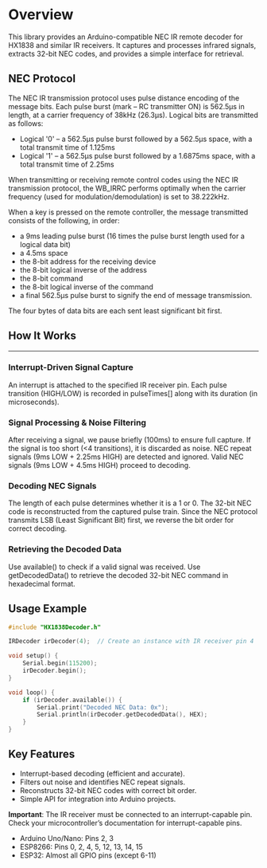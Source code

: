 # Overview

This library provides an Arduino-compatible NEC IR remote decoder for HX1838 and similar IR receivers. It captures and processes infrared signals, extracts 32-bit NEC codes, and provides a simple interface for retrieval.

## NEC Protocol

The NEC IR transmission protocol uses pulse distance encoding of the message bits. Each pulse burst (mark – RC transmitter ON) is 562.5µs in length, at a carrier frequency of 38kHz (26.3µs). Logical bits are transmitted as follows: 
- Logical '0' – a 562.5µs pulse burst followed by a 562.5µs space, with a total transmit time of 1.125ms
- Logical '1' – a 562.5µs pulse burst followed by a 1.6875ms space, with a total transmit time of 2.25ms

When transmitting or receiving remote control codes using the NEC IR transmission protocol, the WB_IRRC performs optimally when the carrier frequency (used for modulation/demodulation) is set to 38.222kHz.

When a key is pressed on the remote controller, the message transmitted consists of the following, in order:

- a 9ms leading pulse burst (16 times the pulse burst length used for a logical data bit)
- a 4.5ms space
- the 8-bit address for the receiving device
- the 8-bit logical inverse of the address
- the 8-bit command
- the 8-bit logical inverse of the command
- a final 562.5µs pulse burst to signify the end of message transmission.

The four bytes of data bits are each sent least significant bit first.  

## How It Works
--------
### Interrupt-Driven Signal Capture

An interrupt is attached to the specified IR receiver pin. Each pulse transition (HIGH/LOW) is recorded in pulseTimes[] along with its duration (in microseconds).

### Signal Processing & Noise Filtering

After receiving a signal, we pause briefly (100ms) to ensure full capture. If the signal is too short (<4 transitions), it is discarded as noise. NEC repeat signals (9ms LOW + 2.25ms HIGH) are detected and ignored. Valid NEC signals (9ms LOW + 4.5ms HIGH) proceed to decoding.

### Decoding NEC Signals

The length of each pulse determines whether it is a 1 or 0. The 32-bit NEC code is reconstructed from the captured pulse train. Since the NEC protocol transmits LSB (Least Significant Bit) first, we reverse the bit order for correct decoding.

### Retrieving the Decoded Data

Use available() to check if a valid signal was received. Use getDecodedData() to retrieve the decoded 32-bit NEC command in hexadecimal format.

## Usage Example

```cpp
#include "HX1838Decoder.h"

IRDecoder irDecoder(4);  // Create an instance with IR receiver pin 4

void setup() {
    Serial.begin(115200);
    irDecoder.begin();
}

void loop() {
    if (irDecoder.available()) {
        Serial.print("Decoded NEC Data: 0x");
        Serial.println(irDecoder.getDecodedData(), HEX);
    }
}
```

## Key Features

- Interrupt-based decoding (efficient and accurate).
- Filters out noise and identifies NEC repeat signals.
- Reconstructs 32-bit NEC codes with correct bit order.
- Simple API for integration into Arduino projects.


__Important__: The IR receiver must be connected to an interrupt-capable pin. Check your microcontroller’s documentation for interrupt-capable pins.

- Arduino Uno/Nano: Pins 2, 3
- ESP8266: Pins 0, 2, 4, 5, 12, 13, 14, 15
- ESP32: Almost all GPIO pins (except 6-11)